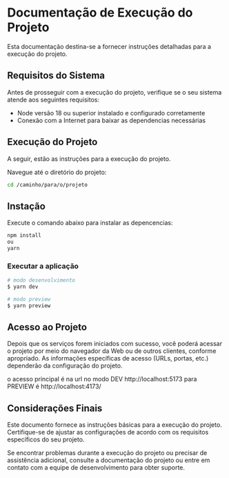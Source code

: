 # Documentação de Execução do Projeto

Esta documentação destina-se a fornecer instruções detalhadas para a execução do projeto.

## Requisitos do Sistema

Antes de prosseguir com a execução do projeto, verifique se o seu sistema atende aos seguintes requisitos:

- Node versão 18 ou superior instalado e configurado corretamente
- Conexão com a Internet para baixar as dependencias necessárias

## Execução do Projeto

A seguir, estão as instruções para a execução do projeto.

Navegue até o diretório do projeto:

```bash
cd /caminho/para/o/projeto
```


## Instação

Execute o comando abaixo para instalar as depencencias:

```bash
npm install
ou
yarn
```

### Executar a aplicação

```bash
# modo desenvolvimento
$ yarn dev

# modo preview
$ yarn preview
```

## Acesso ao Projeto

Depois que os serviços forem iniciados com sucesso, você poderá acessar o projeto por meio do navegador da Web ou de outros clientes, conforme apropriado. As informações específicas de acesso (URLs, portas, etc.) dependerão da configuração do projeto.

o acesso principal é na url no modo DEV http://localhost:5173 para PREVIEW é http://localhost:4173/

## Considerações Finais

Este documento fornece as instruções básicas para a execução do projeto. Certifique-se de ajustar as configurações de acordo com os requisitos específicos do seu projeto.

Se encontrar problemas durante a execução do projeto ou precisar de assistência adicional, consulte a documentação do projeto ou entre em contato com a equipe de desenvolvimento para obter suporte.
